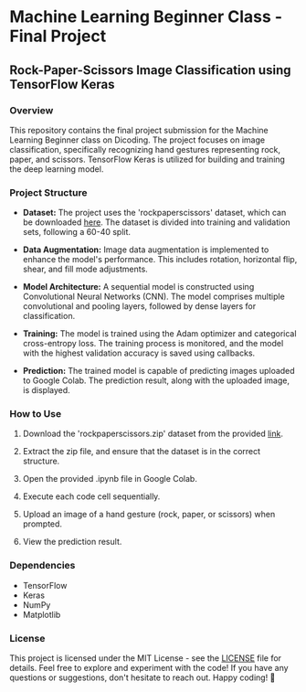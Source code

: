# Machine Learning Beginner Class - Final Project

## Rock-Paper-Scissors Image Classification using TensorFlow Keras

### Overview

This repository contains the final project submission for the Machine Learning Beginner class on Dicoding. The project focuses on image classification, specifically recognizing hand gestures representing rock, paper, and scissors. TensorFlow Keras is utilized for building and training the deep learning model.

### Project Structure

- **Dataset:** The project uses the 'rockpaperscissors' dataset, which can be downloaded [here](https://github.com/dicodingacademy/assets/releases/download/release/rockpaperscissors.zip). The dataset is divided into training and validation sets, following a 60-40 split.

- **Data Augmentation:** Image data augmentation is implemented to enhance the model's performance. This includes rotation, horizontal flip, shear, and fill mode adjustments.

- **Model Architecture:** A sequential model is constructed using Convolutional Neural Networks (CNN). The model comprises multiple convolutional and pooling layers, followed by dense layers for classification.

- **Training:** The model is trained using the Adam optimizer and categorical cross-entropy loss. The training process is monitored, and the model with the highest validation accuracy is saved using callbacks.

- **Prediction:** The trained model is capable of predicting images uploaded to Google Colab. The prediction result, along with the uploaded image, is displayed.

### How to Use

1. Download the 'rockpaperscissors.zip' dataset from the provided [link](https://github.com/dicodingacademy/assets/releases/download/release/rockpaperscissors.zip).

2. Extract the zip file, and ensure that the dataset is in the correct structure.

3. Open the provided .ipynb file in Google Colab.

4. Execute each code cell sequentially.

5. Upload an image of a hand gesture (rock, paper, or scissors) when prompted.

6. View the prediction result.

### Dependencies

- TensorFlow
- Keras
- NumPy
- Matplotlib

### License

This project is licensed under the MIT License - see the [LICENSE](LICENSE) file for details.
Feel free to explore and experiment with the code! If you have any questions or suggestions, don't hesitate to reach out.
Happy coding! 🚀
